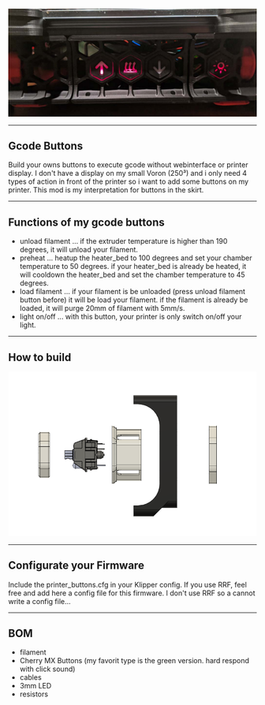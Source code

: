 <p align="center">
  <img src="installed_view.jpg" width="600" title="Gcode buttons">
</p>

--------------------------------------------------------------------------------
Gcode Buttons
--------------------------------------------------------------------------------
Build your owns buttons to execute gcode without webinterface or printer display.
I don't have a display on my small Voron (250³) and i only need 4 types of action in front of the printer so i want to add some buttons on my printer. This mod is my interpretation for buttons in the skirt.

--------------------------------------------------------------------------------
Functions of my gcode buttons
--------------------------------------------------------------------------------
- unload filament
... if the extruder temperature is higher than 190 degrees, it will unload your filament.
- preheat
... heatup the heater_bed to 100 degrees and set your chamber temperature to 50 degrees. if your heater_bed is already be heated, it will cooldown the heater_bed and set the chamber temperature to 45 degrees.
- load filament
... if your filament is be unloaded (press unload filament button before) it will be load your filament. if the filament is already be loaded, it will purge 20mm of filament with 5mm/s.
- light on/off
... with this button, your printer is only switch on/off your light.

--------------------------------------------------------------------------------
How to build
--------------------------------------------------------------------------------
<p align="center">
  <img src="explode-plan.png" width="600" title="explode plan">
</p>

--------------------------------------------------------------------------------
Configurate your Firmware
--------------------------------------------------------------------------------
Include the printer_buttons.cfg in your Klipper config.
If you use RRF, feel free and add here a config file for this firmware. I don't use RRF so a cannot write a config file...

--------------------------------------------------------------------------------
BOM
--------------------------------------------------------------------------------
- filament
- Cherry MX Buttons (my favorit type is the green version. hard respond with click sound)
- cables
- 3mm LED
- resistors
